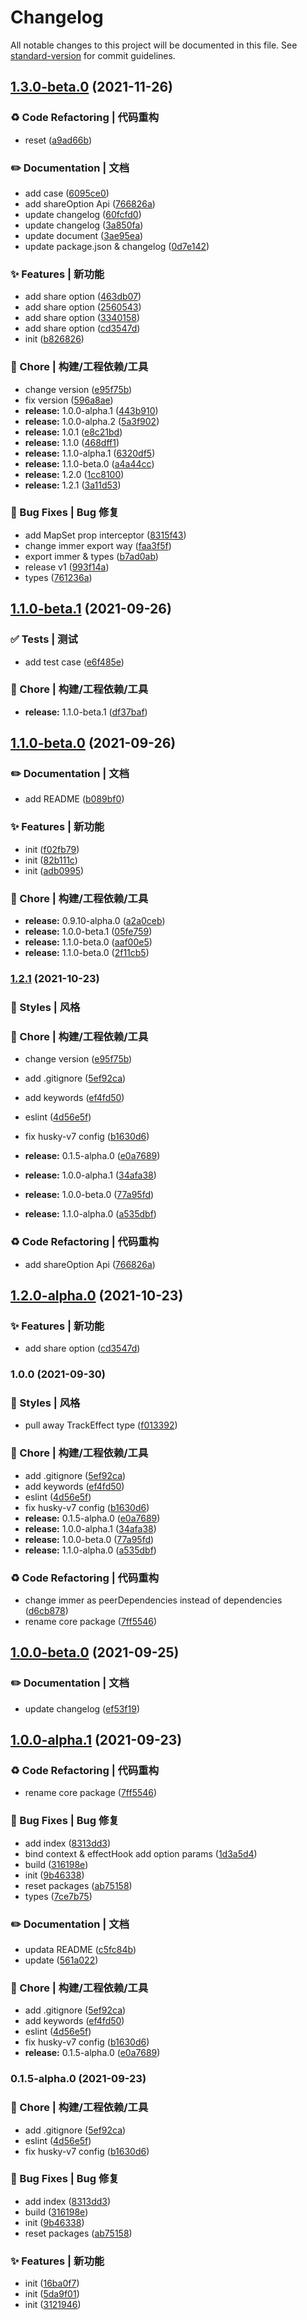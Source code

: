# Changelog

All notable changes to this project will be documented in this file. See [standard-version](https://github.com/conventional-changelog/standard-version) for commit guidelines.

## [1.3.0-beta.0](https://github.com/Keylenn/cohookjs/compare/v1.1.0-alpha.0...v1.3.0-beta.0) (2021-11-26)


### ♻️ Code Refactoring | 代码重构

* reset ([a9ad66b](https://github.com/Keylenn/cohookjs/commit/a9ad66bd33738959a705e8078928ac08787864dc))


### ✏️ Documentation | 文档

* add case ([6095ce0](https://github.com/Keylenn/cohookjs/commit/6095ce0a106054083bbe48bd8fc7f2025cde1758))
* add shareOption Api ([766826a](https://github.com/Keylenn/cohookjs/commit/766826a0783db2f90d7f3f5867e1192a968a79c6))
* update changelog ([60fcfd0](https://github.com/Keylenn/cohookjs/commit/60fcfd0f17541d0c568d549a53d1c882838e3056))
* update changelog ([3a850fa](https://github.com/Keylenn/cohookjs/commit/3a850fa0764842c52c84511e129e1daa9f8a28c6))
* update document ([3ae95ea](https://github.com/Keylenn/cohookjs/commit/3ae95ea71102692330cf5908b3f5cc33400f8929))
* update package.json & changelog ([0d7e142](https://github.com/Keylenn/cohookjs/commit/0d7e142352b05ef755cdd8300f880b05549afa6b))


### ✨ Features | 新功能

* add share option ([463db07](https://github.com/Keylenn/cohookjs/commit/463db07b9783b2d7e64044b84502476fe6421d4d))
* add share option ([2560543](https://github.com/Keylenn/cohookjs/commit/2560543fa842d5d74650e7bc560b25f15ef6adcb))
* add share option ([3340158](https://github.com/Keylenn/cohookjs/commit/334015832c543a2bb194dfa18e3b74fee513b93e))
* add share option ([cd3547d](https://github.com/Keylenn/cohookjs/commit/cd3547dc34cb1d7379e887b771b30a1bf029694d))
* init ([b826826](https://github.com/Keylenn/cohookjs/commit/b826826653fca90e2de08248e8ec9874a9a9c16f))


### 🚀 Chore | 构建/工程依赖/工具

* change version ([e95f75b](https://github.com/Keylenn/cohookjs/commit/e95f75b9f3e992475e3ef020eb2fa1fb9a6b096a))
* fix version ([596a8ae](https://github.com/Keylenn/cohookjs/commit/596a8ae31bfea267617fb6b2dd65226c552713ed))
* **release:** 1.0.0-alpha.1 ([443b910](https://github.com/Keylenn/cohookjs/commit/443b910bf19674500528d3517ccac6bf6986a795))
* **release:** 1.0.0-alpha.2 ([5a3f902](https://github.com/Keylenn/cohookjs/commit/5a3f902ae9e846ca80fc5e8911ccf72494741843))
* **release:** 1.0.1 ([e8c21bd](https://github.com/Keylenn/cohookjs/commit/e8c21bd3a15e1536f68340b365708827ac833522))
* **release:** 1.1.0 ([468dff1](https://github.com/Keylenn/cohookjs/commit/468dff1ae9db40b2fcb3b36603ae748c29a3bd09))
* **release:** 1.1.0-alpha.1 ([6320df5](https://github.com/Keylenn/cohookjs/commit/6320df5b3c85cc9125a3bbc222b7c3cf82480fac))
* **release:** 1.1.0-beta.0 ([a4a44cc](https://github.com/Keylenn/cohookjs/commit/a4a44ccb2426eb6c9d7554a41d2a63be85c1acbc))
* **release:** 1.2.0 ([1cc8100](https://github.com/Keylenn/cohookjs/commit/1cc810060ce70c7ebf2fcaa9796b8cec2e89c8cf))
* **release:** 1.2.1 ([3a11d53](https://github.com/Keylenn/cohookjs/commit/3a11d53574da9d338f9ba7d21ba9c565e8eaa233))


### 🐛 Bug Fixes | Bug 修复

* add MapSet prop interceptor ([8315f43](https://github.com/Keylenn/cohookjs/commit/8315f43b10ac511705128d2915803503df5c6042))
* change immer export way ([faa3f5f](https://github.com/Keylenn/cohookjs/commit/faa3f5fb8e3c1bcf033f26b941d602d3604bc73a))
* export immer & types ([b7ad0ab](https://github.com/Keylenn/cohookjs/commit/b7ad0ab8f400c32b92d5c70bcc48f7db6a085430))
* release v1 ([993f14a](https://github.com/Keylenn/cohookjs/commit/993f14ac522ee3b8fe651d0b969066f04291069c))
* types ([761236a](https://github.com/Keylenn/cohookjs/commit/761236a67164af4137595295e8dcf07ef7729e38))

## [1.1.0-beta.1](https://github.com/Keylenn/cohookjs/compare/v1.1.0-beta.0...v1.1.0-beta.1) (2021-09-26)


### ✅ Tests | 测试

* add test case ([e6f485e](https://github.com/Keylenn/cohookjs/commit/e6f485e7c89e7dac2958012f24c0c8562598ba5d))


### 🚀 Chore | 构建/工程依赖/工具

* **release:** 1.1.0-beta.1 ([df37baf](https://github.com/Keylenn/cohookjs/commit/df37baf8155b5bf67272724a00c8f9d255004700))

## [1.1.0-beta.0](https://github.com/Keylenn/cohookjs/compare/adb099501bf0804670deb6928ec1aa3cb86335c5...v1.1.0-beta.0) (2021-09-26)


### ✏️ Documentation | 文档

* add README ([b089bf0](https://github.com/Keylenn/cohookjs/commit/b089bf056d1f9eff2c820e8ac06cd2c1e5a6548c))


### ✨ Features | 新功能

* init ([f02fb79](https://github.com/Keylenn/cohookjs/commit/f02fb7997d39265c7b5bc03cdbddab3517cfa257))
* init ([82b111c](https://github.com/Keylenn/cohookjs/commit/82b111c1e83892d82413e017025bc7db74e85d03))
* init ([adb0995](https://github.com/Keylenn/cohookjs/commit/adb099501bf0804670deb6928ec1aa3cb86335c5))


### 🚀 Chore | 构建/工程依赖/工具

* **release:** 0.9.10-alpha.0 ([a2a0ceb](https://github.com/Keylenn/cohookjs/commit/a2a0ceb2b7f433b5ba2a1980b170badb8e6fec3d))
* **release:** 1.0.0-beta.1 ([05fe759](https://github.com/Keylenn/cohookjs/commit/05fe7595c43bf184fa6dfb66b0e7b13cf115fcd4))
* **release:** 1.1.0-beta.0 ([aaf00e5](https://github.com/Keylenn/cohookjs/commit/aaf00e5b6c3be8d2dffd4cc3b4c1cf267900e665))
* **release:** 1.1.0-beta.0 ([2f11cb5](https://github.com/Keylenn/cohookjs/commit/2f11cb5fcbac52fbe3f2474c439333e3226d8766))

### [1.2.1](https://github.com/Keylenn/cohookjs/compare/v1.1.0-alpha.1...v1.2.1) (2021-10-23)

### 💄 Styles | 风格

### 🚀 Chore | 构建/工程依赖/工具

* change version ([e95f75b](https://github.com/Keylenn/cohookjs/commit/e95f75b9f3e992475e3ef020eb2fa1fb9a6b096a))

* add .gitignore ([5ef92ca](https://github.com/Keylenn/cohookjs/commit/5ef92ca43327bf7bf6d43e86758d88a3e95d2d2a))
* add keywords ([ef4fd50](https://github.com/Keylenn/cohookjs/commit/ef4fd50d040628289ea6b8a95ee2daa462265f4e))
* eslint ([4d56e5f](https://github.com/Keylenn/cohookjs/commit/4d56e5f0a0b1a99bb787e9152c9dae06169682fe))
* fix husky-v7 config ([b1630d6](https://github.com/Keylenn/cohookjs/commit/b1630d6b1887d3ca29579e54319cd2818d39ba1e))
* **release:** 0.1.5-alpha.0 ([e0a7689](https://github.com/Keylenn/cohookjs/commit/e0a768914996ef78baff9a4e6d240f2391a632fd))
* **release:** 1.0.0-alpha.1 ([34afa38](https://github.com/Keylenn/cohookjs/commit/34afa386b7f6d8e6e9e7587a13070aa509465211))
* **release:** 1.0.0-beta.0 ([77a95fd](https://github.com/Keylenn/cohookjs/commit/77a95fd6bc43bb5b67086f1613d248208f604b75))
* **release:** 1.1.0-alpha.0 ([a535dbf](https://github.com/Keylenn/cohookjs/commit/a535dbfec64bb1ee5e14270f9e0dff30f373d602))

### ♻️ Code Refactoring | 代码重构

* add shareOption Api ([766826a](https://github.com/Keylenn/cohookjs/commit/766826a0783db2f90d7f3f5867e1192a968a79c6))

## [1.2.0-alpha.0](https://github.com/Keylenn/cohookjs/compare/v1.0.0-beta.1...v1.1.0-alpha.1) (2021-10-23)

### ✨ Features | 新功能

* add share option ([cd3547d](https://github.com/Keylenn/cohookjs/commit/cd3547dc34cb1d7379e887b771b30a1bf029694d))

### 1.0.0 (2021-09-30)

### 💄 Styles | 风格

* pull away TrackEffect type ([f013392](https://github.com/Keylenn/cohookjs/commit/f01339262249fa99848b767ed55c2dfeec37d8d9))


### 🚀 Chore | 构建/工程依赖/工具

* add .gitignore ([5ef92ca](https://github.com/Keylenn/cohookjs/commit/5ef92ca43327bf7bf6d43e86758d88a3e95d2d2a))
* add keywords ([ef4fd50](https://github.com/Keylenn/cohookjs/commit/ef4fd50d040628289ea6b8a95ee2daa462265f4e))
* eslint ([4d56e5f](https://github.com/Keylenn/cohookjs/commit/4d56e5f0a0b1a99bb787e9152c9dae06169682fe))
* fix husky-v7 config ([b1630d6](https://github.com/Keylenn/cohookjs/commit/b1630d6b1887d3ca29579e54319cd2818d39ba1e))
* **release:** 0.1.5-alpha.0 ([e0a7689](https://github.com/Keylenn/cohookjs/commit/e0a768914996ef78baff9a4e6d240f2391a632fd))
* **release:** 1.0.0-alpha.1 ([34afa38](https://github.com/Keylenn/cohookjs/commit/34afa386b7f6d8e6e9e7587a13070aa509465211))
* **release:** 1.0.0-beta.0 ([77a95fd](https://github.com/Keylenn/cohookjs/commit/77a95fd6bc43bb5b67086f1613d248208f604b75))
* **release:** 1.1.0-alpha.0 ([a535dbf](https://github.com/Keylenn/cohookjs/commit/a535dbfec64bb1ee5e14270f9e0dff30f373d602))

### ♻️ Code Refactoring | 代码重构

* change immer as peerDependencies instead of dependencies ([d6cb878](https://github.com/Keylenn/cohookjs/commit/d6cb8787057bb95a38d81bf7b58abe3b4fbf182f))
* rename core package ([7ff5546](https://github.com/Keylenn/cohookjs/commit/7ff5546b734490eac2f038669a6a4795aecddbaf))
## [1.0.0-beta.0](https://github.com/Keylenn/cohookjs/compare/v1.0.0-alpha.1...v1.0.0-beta.0) (2021-09-25)


### ✏️ Documentation | 文档

* update changelog ([ef53f19](https://github.com/Keylenn/cohookjs/commit/ef53f1916f80a7b828349e8f8b5c0d00a03dc9fd))

## [1.0.0-alpha.1](https://github.com/Keylenn/cohookjs/compare/v1.1.0-alpha.0...v1.0.0-alpha.1) (2021-09-23)

### ♻️ Code Refactoring | 代码重构

* rename core package ([7ff5546](https://github.com/Keylenn/cohookjs/commit/7ff5546b734490eac2f038669a6a4795aecddbaf))


### 🐛 Bug Fixes | Bug 修复

* add index ([8313dd3](https://github.com/Keylenn/cohookjs/commit/8313dd341fc51843b60bcfd7e11d99fe0155b86f))
* bind context & effectHook add option params ([1d3a5d4](https://github.com/Keylenn/cohookjs/commit/1d3a5d40b9fa6d4a008c773c9dd2a8e68a744161))
* build ([316198e](https://github.com/Keylenn/cohookjs/commit/316198e33e39ec0fc31c8292787865d842801c08))
* init ([9b46338](https://github.com/Keylenn/cohookjs/commit/9b4633825a8b18e066ab1ba5f09ef85ec4e0ab60))
* reset packages ([ab75158](https://github.com/Keylenn/cohookjs/commit/ab75158999acbca6c582a85f3abc23f7bc39e546))
* types ([7ce7b75](https://github.com/Keylenn/cohookjs/commit/7ce7b752ae8fcc92804a1414ce5600b69c4712ec))

### ✏️ Documentation | 文档

* updata README ([c5fc84b](https://github.com/Keylenn/cohookjs/commit/c5fc84bae14f2d886b906ab2fee6ee9f6583e001))
* update ([561a022](https://github.com/Keylenn/cohookjs/commit/561a0224df5f8d4cdaf1cf3059ac79e521642d2d))


### 🚀 Chore | 构建/工程依赖/工具

* add .gitignore ([5ef92ca](https://github.com/Keylenn/cohookjs/commit/5ef92ca43327bf7bf6d43e86758d88a3e95d2d2a))
* add keywords ([ef4fd50](https://github.com/Keylenn/cohookjs/commit/ef4fd50d040628289ea6b8a95ee2daa462265f4e))
* eslint ([4d56e5f](https://github.com/Keylenn/cohookjs/commit/4d56e5f0a0b1a99bb787e9152c9dae06169682fe))
* fix husky-v7 config ([b1630d6](https://github.com/Keylenn/cohookjs/commit/b1630d6b1887d3ca29579e54319cd2818d39ba1e))
* **release:** 0.1.5-alpha.0 ([e0a7689](https://github.com/Keylenn/cohookjs/commit/e0a768914996ef78baff9a4e6d240f2391a632fd))

### 0.1.5-alpha.0 (2021-09-23)

### 🚀 Chore | 构建/工程依赖/工具

* add .gitignore ([5ef92ca](https://github.com/Keylenn/cohookjs/commit/5ef92ca43327bf7bf6d43e86758d88a3e95d2d2a))
* eslint ([4d56e5f](https://github.com/Keylenn/cohookjs/commit/4d56e5f0a0b1a99bb787e9152c9dae06169682fe))
* fix husky-v7 config ([b1630d6](https://github.com/Keylenn/cohookjs/commit/b1630d6b1887d3ca29579e54319cd2818d39ba1e))


### 🐛 Bug Fixes | Bug 修复

* add index ([8313dd3](https://github.com/Keylenn/cohookjs/commit/8313dd341fc51843b60bcfd7e11d99fe0155b86f))
* build ([316198e](https://github.com/Keylenn/cohookjs/commit/316198e33e39ec0fc31c8292787865d842801c08))
* init ([9b46338](https://github.com/Keylenn/cohookjs/commit/9b4633825a8b18e066ab1ba5f09ef85ec4e0ab60))
* reset packages ([ab75158](https://github.com/Keylenn/cohookjs/commit/ab75158999acbca6c582a85f3abc23f7bc39e546))


### ✨ Features | 新功能

* init ([16ba0f7](https://github.com/Keylenn/cohookjs/commit/16ba0f760a09ffd178b49b6fe4187484590dc98c))
* init ([5da9f01](https://github.com/Keylenn/cohookjs/commit/5da9f0120f88c62600c66029941a80cb4122d20c))
* init ([3121946](https://github.com/Keylenn/cohookjs/commit/312194675379894f80917d4536cef264d7b9e8a4))
